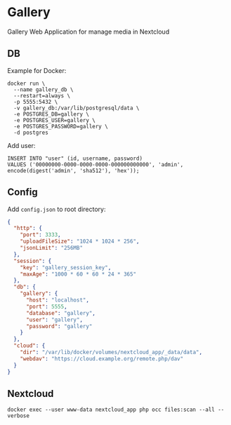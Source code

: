 # Gallery

Gallery Web Application for manage media in Nextcloud

## DB

Example for Docker:

```shell script
docker run \
  --name gallery_db \
  --restart=always \
  -p 5555:5432 \
  -v gallery_db:/var/lib/postgresql/data \
  -e POSTGRES_DB=gallery \
  -e POSTGRES_USER=gallery \
  -e POSTGRES_PASSWORD=gallery \
  -d postgres
```

Add user:

```postgresql
INSERT INTO "user" (id, username, password) 
VALUES ('00000000-0000-0000-0000-000000000000', 'admin', encode(digest('admin', 'sha512'), 'hex'));
```

## Config

Add `config.json` to root directory:

```json
{
  "http": {
    "port": 3333,
    "uploadFileSize": "1024 * 1024 * 256",
    "jsonLimit": "256MB"
  },
  "session": {
    "key": "gallery_session_key",
    "maxAge": "1000 * 60 * 60 * 24 * 365"
  },
  "db": {
    "gallery": {
      "host": "localhost",
      "port": 5555,
      "database": "gallery",
      "user": "gallery",
      "password": "gallery"
    }
  },
  "cloud": {
    "dir": "/var/lib/docker/volumes/nextcloud_app/_data/data",
    "webdav": "https://cloud.example.org/remote.php/dav"
  }
}
```

## Nextcloud

```shell script
docker exec --user www-data nextcloud_app php occ files:scan --all --verbose
```